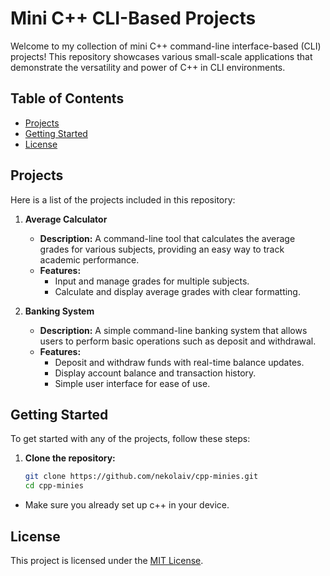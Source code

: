 # Mini C++ CLI-Based Projects

Welcome to my collection of mini C++ command-line interface-based (CLI) projects! This repository showcases various small-scale applications that demonstrate the versatility and power of C++ in CLI environments.

## Table of Contents

- [Projects](#projects)
- [Getting Started](#getting-started)
- [License](#license)

## Projects

Here is a list of the projects included in this repository:

1. **Average Calculator**

   - **Description:** A command-line tool that calculates the average grades for various subjects, providing an easy way to track academic performance.
   - **Features:**
     - Input and manage grades for multiple subjects.
     - Calculate and display average grades with clear formatting.

2. **Banking System**

   - **Description:** A simple command-line banking system that allows users to perform basic operations such as deposit and withdrawal.
   - **Features:**
     - Deposit and withdraw funds with real-time balance updates.
     - Display account balance and transaction history.
     - Simple user interface for ease of use.

## Getting Started

To get started with any of the projects, follow these steps:

1. **Clone the repository:**

   ```bash
   git clone https://github.com/nekolaiv/cpp-minies.git
   cd cpp-minies
   ```

- Make sure you already set up c++ in your device.

## License

This project is licensed under the [MIT License](LICENSE).
